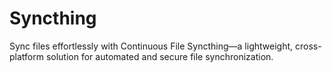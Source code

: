 # Syncthing
Sync files effortlessly with Continuous File Syncthing—a lightweight, cross-platform solution for automated and secure file synchronization.
